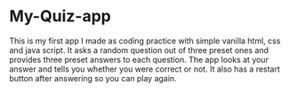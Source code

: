 # My-Quiz-app
This is my first app I made as coding practice with simple vanilla html, css and java script. It asks a random question out of three preset ones and provides three preset answers to each question. The app looks at your answer and tells you whether you were correct or not. It also has a restart button after answering so you can play again.
